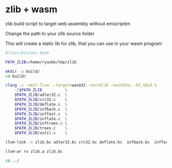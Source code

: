 # zlib + wasm
zlib build script to target web assembly without emscripten


Change the path to your zlib source folder

This will create a static lib for zlib, that you can use in your wasm program

```bash
#!/usr/bin/env bash

PATH_ZLIB=/home/ryuukk/tmp/zlib

mkdir -p build/
cd build/

clang -c -emit-llvm --target=wasm32 -nostdlib -nostdinc -DZ_SOLO \
    -I$PATH_ZLIB          \
    $PATH_ZLIB/adler32.c  \
    $PATH_ZLIB/crc32.c    \
    $PATH_ZLIB/deflate.c  \
    $PATH_ZLIB/infback.c  \
    $PATH_ZLIB/inffast.c  \
    $PATH_ZLIB/inflate.c  \
    $PATH_ZLIB/inftrees.c \
    $PATH_ZLIB/trees.c    \
    $PATH_ZLIB/zutil.c    \

llvm-link -o zlib.bc adler32.bc crc32.bc deflate.bc  infback.bc  inffast.bc  inflate.bc  inftrees.bc  trees.bc  zutil.bc

llvm-ar rv zlib.a zlib.bc

cd ../
```
